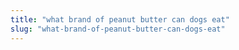 ```yaml
---
title: "what brand of peanut butter can dogs eat"
slug: "what-brand-of-peanut-butter-can-dogs-eat"
---
```


